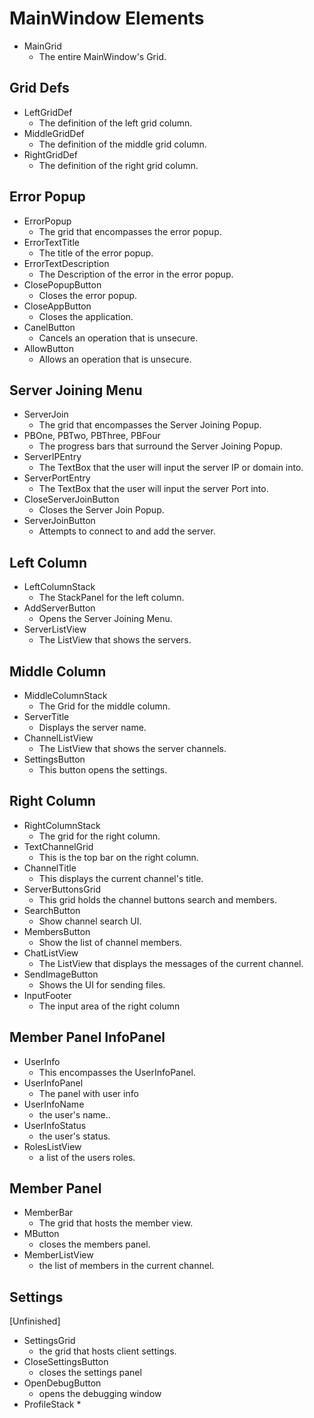 # MainWindow Elements

* MainGrid
  * The entire MainWindow's Grid.

## Grid Defs

* LeftGridDef
  * The definition of the left grid column.
* MiddleGridDef
  * The definition of the middle grid column.
* RightGridDef
  * The definition of the right grid column.

## Error Popup

* ErrorPopup
  * The grid that encompasses the error popup.
* ErrorTextTitle
  * The title of the error popup.
* ErrorTextDescription
  * The Description of the error in the error popup.
* ClosePopupButton
  * Closes the error popup.
* CloseAppButton
  * Closes the application.
* CanelButton
  * Cancels an operation that is unsecure.
* AllowButton
  * Allows an operation that is unsecure.

## Server Joining Menu

* ServerJoin
  * The grid that encompasses the Server Joining Popup.
* PBOne, PBTwo, PBThree, PBFour
  * The progress bars that surround the Server Joining Popup.
* ServerIPEntry
  * The TextBox that the user will input the server IP or domain into.
* ServerPortEntry
  * The TextBox that the user will input the server Port into.
* CloseServerJoinButton
  * Closes the Server Join Popup.
* ServerJoinButton
  * Attempts to connect to and add the server.

## Left Column

* LeftColumnStack
  * The StackPanel for the left column.
* AddServerButton
  * Opens the Server Joining Menu.
* ServerListView
  * The ListView that shows the servers.

## Middle Column

* MiddleColumnStack
  * The Grid for the middle column.
* ServerTitle
  * Displays the server name.
* ChannelListView
  * The ListView that shows the server channels.
* SettingsButton
  * This button opens the settings.

## Right Column

* RightColumnStack
  * The grid for the right column.
* TextChannelGrid
  * This is the top bar on the right column.
* ChannelTitle
  * This displays the current channel's title.
* ServerButtonsGrid
  * This grid holds the channel buttons search and members.
* SearchButton
  * Show channel search UI.
* MembersButton
  * Show the list of channel members.
* ChatListView
  * The ListView that displays the messages of the current channel.
* SendImageButton
  * Shows the UI for sending files.
* InputFooter
  * The input area of the right column

## Member Panel InfoPanel

* UserInfo
  * This encompasses the UserInfoPanel.
* UserInfoPanel
  * The panel with user info
* UserInfoName
  * the user's name..
* UserInfoStatus
  * the user's status.
* RolesListView
  * a list of the users roles.

## Member Panel

* MemberBar
  * The grid that hosts the member view.
* MButton
  * closes the members panel.
* MemberListView
  * the list of members in the current channel.

## Settings

[Unfinished]

* SettingsGrid
  * the grid that hosts client settings.
* CloseSettingsButton
  * closes the settings panel
* OpenDebugButton
  * opens the debugging window
* ProfileStack
  * 